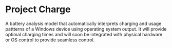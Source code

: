 # Project Charge
A battery analysis model that automatically interprets charging and usage pattterns of a Windows device using operating system output.
It will provide optimal charging times and will soon be integrated with physical hardware or OS control to provide seamless control.
